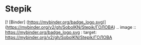 # Stepik
[! [Binder] (https://mybinder.org/badge_logo.svg)] (https://mybinder.org/v2/gh/SobolKN/Stepik/ГОЛОВА)
.. image :: https://mybinder.org/badge_logo.svg
 : target: https://mybinder.org/v2/gh/SobolKN/Stepik/ГОЛОВА
